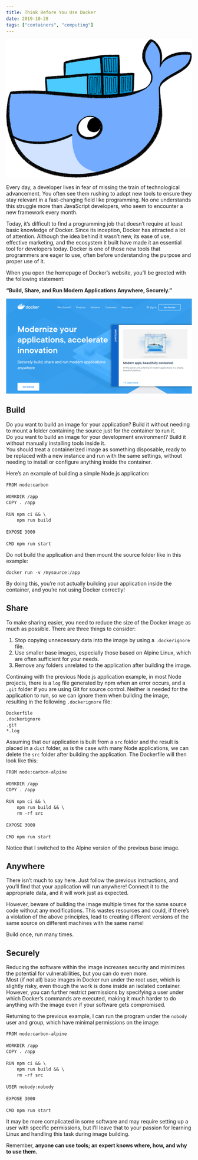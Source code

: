 ```yaml
---
title: Think Before You Use Docker
date: 2019-10-28
tags: ["containers", "computing"]
---
```


![docker whale](../images/docker.png)

Every day, a developer lives in fear of missing the train of technological advancement. You often see them rushing to adopt new tools to ensure they stay relevant in a fast-changing field like programming. No one understands this struggle more than JavaScript developers, who seem to encounter a new framework every month.

Today, it’s difficult to find a programming job that doesn’t require at least basic knowledge of Docker. Since its inception, Docker has attracted a lot of attention. Although the idea behind it wasn’t new, its ease of use, effective marketing, and the ecosystem it built have made it an essential tool for developers today. Docker is one of those new tools that programmers are eager to use, often before understanding the purpose and proper use of it.

When you open the homepage of Docker’s website, you’ll be greeted with the following statement:

**“Build, Share, and Run Modern Applications Anywhere, Securely.”**

![Docker homepage](../images/docker-homepage.png)

## Build

Do you want to build an image for your application? Build it without needing to mount a folder containing the source just for the container to run it.  
Do you want to build an image for your development environment? Build it without manually installing tools inside it.  
You should treat a containerized image as something disposable, ready to be replaced with a new instance and run with the same settings, without needing to install or configure anything inside the container.

Here’s an example of building a simple Node.js application:

```docker
FROM node:carbon

WORKDIR /app
COPY . /app

RUN npm ci && \
    npm run build

EXPOSE 3000

CMD npm run start
```

Do not build the application and then mount the source folder like in this example:

```shell
docker run -v /mysource:/app
```

By doing this, you’re not actually building your application inside the container, and you’re not using Docker correctly!

## Share

To make sharing easier, you need to reduce the size of the Docker image as much as possible. There are three things to consider:

1. Stop copying unnecessary data into the image by using a `.dockerignore` file.
2. Use smaller base images, especially those based on Alpine Linux, which are often sufficient for your needs.
3. Remove any folders unrelated to the application after building the image.

Continuing with the previous Node.js application example, in most Node projects, there is a `log` file generated by npm when an error occurs, and a `.git` folder if you are using Git for source control. Neither is needed for the application to run, so we can ignore them when building the image, resulting in the following `.dockerignore` file:

```
Dockerfile
.dockerignore
.git
*.log
```

Assuming that our application is built from a `src` folder and the result is placed in a `dist` folder, as is the case with many Node applications, we can delete the `src` folder after building the application. The Dockerfile will then look like this:

```docker
FROM node:carbon-alpine

WORKDIR /app
COPY . /app

RUN npm ci && \
    npm run build && \
    rm -rf src

EXPOSE 3000

CMD npm run start
```

Notice that I switched to the Alpine version of the previous base image.

## Anywhere

There isn’t much to say here. Just follow the previous instructions, and you’ll find that your application will run anywhere! Connect it to the appropriate data, and it will work just as expected.

However, beware of building the image multiple times for the same source code without any modifications. This wastes resources and could, if there’s a violation of the above principles, lead to creating different versions of the same source on different machines with the same name!

Build once, run many times.

## Securely

Reducing the software within the image increases security and minimizes the potential for vulnerabilities, but you can do even more.  
Most (if not all) base images in Docker run under the root user, which is slightly risky, even though the work is done inside an isolated container. However, you can further restrict permissions by specifying a user under which Docker’s commands are executed, making it much harder to do anything with the image even if your software gets compromised.

Returning to the previous example, I can run the program under the `nobody` user and group, which have minimal permissions on the image:

```docker
FROM node:carbon-alpine

WORKDIR /app
COPY . /app

RUN npm ci && \
    npm run build && \
    rm -rf src

USER nobody:nobody

EXPOSE 3000

CMD npm run start
```

It may be more complicated in some software and may require setting up a user with specific permissions, but I’ll leave that to your passion for learning Linux and handling this task during image building.

Remember, **anyone can use tools; an expert knows where, how, and why to use them.**
